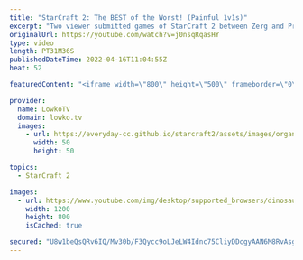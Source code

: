 ```yaml
---
title: "StarCraft 2: The BEST of the Worst! (Painful 1v1s)"
excerpt: "Two viewer submitted games of StarCraft 2 between Zerg and Protoss players in Bronze League and Silver League. If you have an awesome game that you'd like me to make fun of, you can submit it to replays@lowko.tv.  00:00 Silver League Zerg vs Protoss 19:45 Bronze League Zerg vs Protoss  Support my work"
originalUrl: https://youtube.com/watch?v=j0nsqRqasHY
type: video
length: PT31M36S
publishedDateTime: 2022-04-16T11:04:55Z
heat: 52

featuredContent: "<iframe width=\"800\" height=\"500\" frameborder=\"0\" src=\"https://www.youtube.com/embed/j0nsqRqasHY\" allow=\"accelerometer; autoplay; encrypted-media; gyroscope; picture-in-picture\" allowfullscreen></iframe>"

provider:
  name: LowkoTV
  domain: lowko.tv
  images:
    - url: https://everyday-cc.github.io/starcraft2/assets/images/organizations/lowko.tv-50x50.jpg
      width: 50
      height: 50

topics:
  - StarCraft 2

images:
  - url: https://www.youtube.com/img/desktop/supported_browsers/dinosaur.png
    width: 1200
    height: 800
    isCached: true

secured: "U8w1beQsQRv6IQ/Mv30b/F3Qycc9oLJeLW4Idnc75CliyDDcgyAAN6M8RvAsgjFqYBVIUWBn2/M2BbDoagUG4C4JMyskTLACcbDlutoqG12c3r4fxkgxg/QWctruJgY2c9qKF8Rvf5LTc2ZAWHLA5ZVLOihs5f9FvEzqDYt2dEsgTq349PnMeiJYLrWqlZ5WFTBFuI/NsFS+BYRPB0TjmBhBs4AjNKB7DkZTM64IuwoGf/pvi82oUQDcaCUILlH8MZ5BoK5eq/naU4bJq0cAzdw7kY1qc3wVNFRvOQF56q9scr+yL/SpZI3joU50eANZ6ZYTM72z39/q5cwdYGmzzIWuGRco0xktp78LL+K+9SMU/f54l+WNxtrZws22xYHQfXdpqeW3RkrW1PWJwrttz/xAGu3XQL+gqqGxCVB4rIk=;dHT2KGBvEkX16xfUoA2O9g=="
---
```


